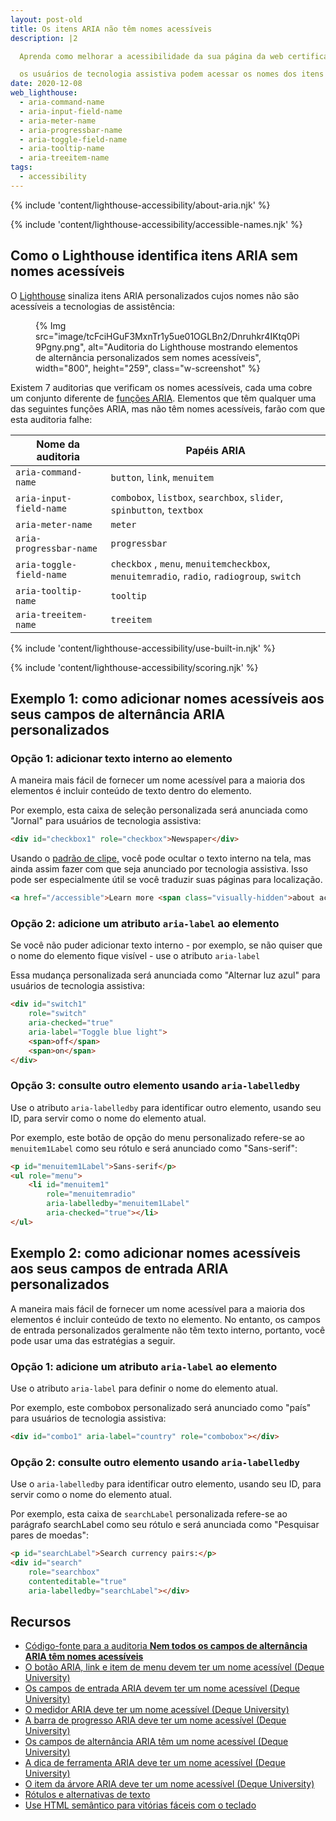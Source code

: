 ```yaml
---
layout: post-old
title: Os itens ARIA não têm nomes acessíveis
description: |2

  Aprenda como melhorar a acessibilidade da sua página da web certificando-se de que

  os usuários de tecnologia assistiva podem acessar os nomes dos itens ARIA.
date: 2020-12-08
web_lighthouse:
  - aria-command-name
  - aria-input-field-name
  - aria-meter-name
  - aria-progressbar-name
  - aria-toggle-field-name
  - aria-tooltip-name
  - aria-treeitem-name
tags:
  - accessibility
---
```


{% include 'content/lighthouse-accessibility/about-aria.njk' %}

{% include 'content/lighthouse-accessibility/accessible-names.njk' %}

## Como o Lighthouse identifica itens ARIA sem nomes acessíveis

O [Lighthouse](https://developers.google.com/web/tools/lighthouse/) sinaliza itens ARIA personalizados cujos nomes não são acessíveis a tecnologias de assistência:

<figure class="w-figure">{% Img src="image/tcFciHGuF3MxnTr1y5ue01OGLBn2/Dnruhkr4IKtq0Pi9Pgny.png", alt="Auditoria do Lighthouse mostrando elementos de alternância personalizados sem nomes acessíveis", width="800", height="259", class="w-screenshot" %}</figure>

Existem 7 auditorias que verificam os nomes acessíveis, cada uma cobre um conjunto diferente de [funções ARIA](https://www.w3.org/TR/wai-aria-practices-1.1/#aria_ex). Elementos que têm qualquer uma das seguintes funções ARIA, mas não têm nomes acessíveis, farão com que esta auditoria falhe:

Nome da auditoria | Papéis ARIA
--- | ---
`aria-command-name` | `button`, `link`, `menuitem`
`aria-input-field-name` | `combobox`, `listbox`, `searchbox`, `slider`, `spinbutton`, `textbox`
`aria-meter-name` | `meter`
`aria-progressbar-name` | `progressbar`
`aria-toggle-field-name` | `checkbox` , `menu`, `menuitemcheckbox`, `menuitemradio`, `radio`, `radiogroup`, `switch`
`aria-tooltip-name` | `tooltip`
`aria-treeitem-name` | `treeitem`

{% include 'content/lighthouse-accessibility/use-built-in.njk' %}

{% include 'content/lighthouse-accessibility/scoring.njk' %}

## Exemplo 1: como adicionar nomes acessíveis aos seus campos de alternância ARIA personalizados

### Opção 1: adicionar texto interno ao elemento

A maneira mais fácil de fornecer um nome acessível para a maioria dos elementos é incluir conteúdo de texto dentro do elemento.

Por exemplo, esta caixa de seleção personalizada será anunciada como "Jornal" para usuários de tecnologia assistiva:

```html
<div id="checkbox1" role="checkbox">Newspaper</div>
```

Usando o [padrão de clipe,](https://www.a11yproject.com/posts/2013-01-11-how-to-hide-content/) você pode ocultar o texto interno na tela, mas ainda assim fazer com que seja anunciado por tecnologia assistiva. Isso pode ser especialmente útil se você traduzir suas páginas para localização.

```html
<a href="/accessible">Learn more <span class="visually-hidden">about accessibility on web.dev</span></a>
```

### Opção 2: adicione um atributo `aria-label` ao elemento

Se você não puder adicionar texto interno - por exemplo, se não quiser que o nome do elemento fique visível - use o atributo `aria-label`

Essa mudança personalizada será anunciada como "Alternar luz azul" para usuários de tecnologia assistiva:

```html
<div id="switch1"
    role="switch"
    aria-checked="true"
    aria-label="Toggle blue light">
    <span>off</span>
    <span>on</span>
</div>
```

### Opção 3: consulte outro elemento usando `aria-labelledby`

Use o atributo `aria-labelledby` para identificar outro elemento, usando seu ID, para servir como o nome do elemento atual.

Por exemplo, este botão de opção do menu personalizado refere-se ao `menuitem1Label` como seu rótulo e será anunciado como "Sans-serif":

```html
<p id="menuitem1Label">Sans-serif</p>
<ul role="menu">
    <li id="menuitem1"
        role="menuitemradio"
        aria-labelledby="menuitem1Label"
        aria-checked="true"></li>
</ul>
```

## Exemplo 2: como adicionar nomes acessíveis aos seus campos de entrada ARIA personalizados

A maneira mais fácil de fornecer um nome acessível para a maioria dos elementos é incluir conteúdo de texto no elemento. No entanto, os campos de entrada personalizados geralmente não têm texto interno, portanto, você pode usar uma das estratégias a seguir.

### Opção 1: adicione um atributo `aria-label` ao elemento

Use o atributo `aria-label` para definir o nome do elemento atual.

Por exemplo, este combobox personalizado será anunciado como "país" para usuários de tecnologia assistiva:

```html
<div id="combo1" aria-label="country" role="combobox"></div>
```

### Opção 2: consulte outro elemento usando `aria-labelledby`

Use o `aria-labelledby` para identificar outro elemento, usando seu ID, para servir como o nome do elemento atual.

Por exemplo, esta caixa de `searchLabel` personalizada refere-se ao parágrafo searchLabel como seu rótulo e será anunciada como "Pesquisar pares de moedas":

```html
<p id="searchLabel">Search currency pairs:</p>
<div id="search"
    role="searchbox"
    contenteditable="true"
    aria-labelledby="searchLabel"></div>
```

## Recursos

- [Código-fonte para a auditoria **Nem todos os campos de alternância ARIA têm nomes acessíveis**](https://github.com/GoogleChrome/lighthouse/blob/master/lighthouse-core/audits/accessibility/aria-toggle-field-name.js)
- [O botão ARIA, link e item de menu devem ter um nome acessível (Deque University)](https://dequeuniversity.com/rules/axe/4.1/aria-command-name)
- [Os campos de entrada ARIA devem ter um nome acessível (Deque University)](https://dequeuniversity.com/rules/axe/4.1/aria-input-field-name)
- [O medidor ARIA deve ter um nome acessível (Deque University)](https://dequeuniversity.com/rules/axe/4.1/aria-meter-name)
- [A barra de progresso ARIA deve ter um nome acessível (Deque University)](https://dequeuniversity.com/rules/axe/4.1/aria-progressbar-name)
- [Os campos de alternância ARIA têm um nome acessível (Deque University)](https://dequeuniversity.com/rules/axe/4.1/aria-toggle-field-label)
- [A dica de ferramenta ARIA deve ter um nome acessível (Deque University)](https://dequeuniversity.com/rules/axe/4.1/aria-tooltip-name)
- [O item da árvore ARIA deve ter um nome acessível (Deque University)](https://dequeuniversity.com/rules/axe/4.1/aria-treeitem-name)
- [Rótulos e alternativas de texto](/labels-and-text-alternatives)
- [Use HTML semântico para vitórias fáceis com o teclado](/use-semantic-html)
